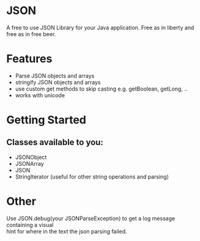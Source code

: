 # JSON
A free to use JSON Library for your Java application. Free as in liberty and free as in free beer.

# Features
- Parse JSON objects and arrays
- stringify JSON objects and arrays
- use custom get methods to skip casting
  e.g. getBoolean, getLong, ..
- works with unicode

# Getting Started
## Classes available to you:
- JSONObject
- JSONArray
- JSON
- StringIterator (useful for other string operations and parsing)

# Other
Use JSON.debug(your JSONParseException) to get a log message containing a visual  
hint for where in the text the json parsing failed.
